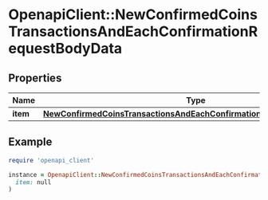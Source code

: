 # OpenapiClient::NewConfirmedCoinsTransactionsAndEachConfirmationRequestBodyData

## Properties

| Name | Type | Description | Notes |
| ---- | ---- | ----------- | ----- |
| **item** | [**NewConfirmedCoinsTransactionsAndEachConfirmationRequestBodyDataItem**](NewConfirmedCoinsTransactionsAndEachConfirmationRequestBodyDataItem.md) |  |  |

## Example

```ruby
require 'openapi_client'

instance = OpenapiClient::NewConfirmedCoinsTransactionsAndEachConfirmationRequestBodyData.new(
  item: null
)
```

